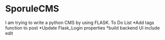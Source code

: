 # SporuleCMS

I am trying to write a python CMS by using FLASK.
To Do List
*Add tags function to post
*Update Flask_Login properties
*build backend UI include edit
